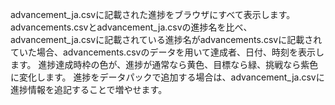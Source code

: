 advancement_ja.csvに記載された進捗をブラウザにすべて表示します。
advancements.csvとadvancement_ja.csvの進捗名を比べ、advancement_ja.csvに記載されている進捗名がadvancements.csvに記載されていた場合、advancements.csvのデータを用いて達成者、日付、時刻を表示します。
進捗達成時枠の色が、進捗が通常なら黄色、目標なら緑、挑戦なら紫色に変化します。
進捗をデータパックで追加する場合は、advancement_ja.csvに進捗情報を追記することで増やせます。
